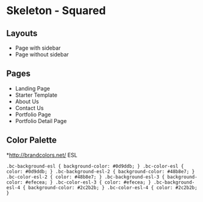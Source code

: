 # Skeleton - Squared

## Layouts
* Page with sidebar
* Page without sidebar

## Pages
* Landing Page
* Starter Template
* About Us
* Contact Us
* Portfolio Page
* Portfolio Detail Page


## Color Palette
*http://brandcolors.net/ ESL

```
.bc-background-esl { background-color: #0d9ddb; } .bc-color-esl { color: #0d9ddb; } .bc-background-esl-2 { background-color: #48b8e7; } .bc-color-esl-2 { color: #48b8e7; } .bc-background-esl-3 { background-color: #efecea; } .bc-color-esl-3 { color: #efecea; } .bc-background-esl-4 { background-color: #2c2b2b; } .bc-color-esl-4 { color: #2c2b2b; }
```